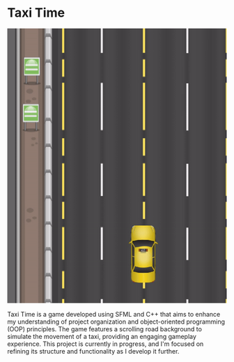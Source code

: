 <h1>Taxi Time</h1>
<img src="/TaxiTimeGIF.gif" />
<p>Taxi Time is a game developed using SFML and C++ that aims to enhance my understanding of project organization and object-oriented programming (OOP) principles. The game features a scrolling road background to simulate the movement of a taxi, providing an engaging gameplay experience. This project is currently in progress, and I'm focused on refining its structure and functionality as I develop it further.</p>
